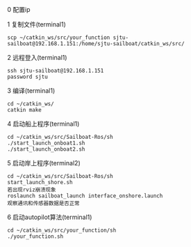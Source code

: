 0 配置ip


1 复制文件(terminal1)
```
scp ~/catkin_ws/src/your_function sjtu-sailboat@192.168.1.151:/home/sjtu-sailboat/catkin_ws/src/

```

2 远程登入(terminal1)
```
ssh sjtu-sailboat@192.168.1.151 
password sjtu
```
3 编译(terminal1)
```
cd ~/catkin_ws/
catkin make
```

4 启动船上程序(terminal1)
```
cd ~/catkin_ws/src/Sailboat-Ros/sh
./start_launch_onboat1.sh
./start_launch_onboat2.sh
```

5 启动岸上程序(terminal2)
```
cd ~/catkin_ws/src/Sailboat-Ros/sh
start_launch_shore.sh
若出现rviz崩溃现象
roslaunch sailboat_launch interface_onshore.launch
观察通讯和传感器数据是否正常
```

6 启动autopilot算法(terminal1)
```
cd ~/catkin_ws/src/your_function/sh
./your_function.sh
```
